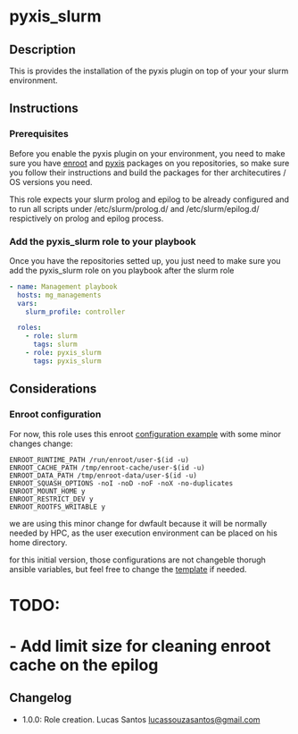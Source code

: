 # pyxis_slurm


## Description

This is provides the installation of the pyxis plugin on top of your your slurm environment.

## Instructions

### Prerequisites

Before you enable the pyxis plugin on your environment, you need to make sure you have [enroot](https://github.com/NVIDIA/enroot) and [pyxis](https://github.com/NVIDIA/pyxis) packages on you repositories, so make sure you follow their instructions and build the packages for ther architecutires / OS versions you need.

This role expects your slurm prolog and epilog to be already configured and to run all scripts under /etc/slurm/prolog.d/ and /etc/slurm/epilog.d/ respictively on prolog and epilog process.

### Add the pyxis_slurm role to your playbook

Once you have the repositories setted up, you just need to make sure you add the pyxis_slurm role on you playbook after the slurm role

```yaml
- name: Management playbook 
  hosts: mg_managements
  vars:
    slurm_profile: controller

  roles:
    - role: slurm
      tags: slurm
    - role: pyxis_slurm
      tags: pyxis_slurm
```

## Considerations

### Enroot configuration

For now, this role uses this enroot [configuration example](https://github.com/NVIDIA/pyxis/wiki/Setup#enroot-configuration-example) with some minor changes change:

```
ENROOT_RUNTIME_PATH /run/enroot/user-$(id -u)
ENROOT_CACHE_PATH /tmp/enroot-cache/user-$(id -u)
ENROOT_DATA_PATH /tmp/enroot-data/user-$(id -u)
ENROOT_SQUASH_OPTIONS -noI -noD -noF -noX -no-duplicates
ENROOT_MOUNT_HOME y 
ENROOT_RESTRICT_DEV y
ENROOT_ROOTFS_WRITABLE y
```

we are using this minor change for dwfault because it will be normally needed by HPC, as the user execution environment can be placed on his home directory.

for this initial version, those configurations are not changeble thorugh ansible variables, but feel free to change the [template](templates/enroot.conf.j2) if needed.


# TODO:
# - Add limit size for cleaning enroot cache on the epilog  

## Changelog

* 1.0.0: Role creation. Lucas Santos <lucassouzasantos@gmail.com>
